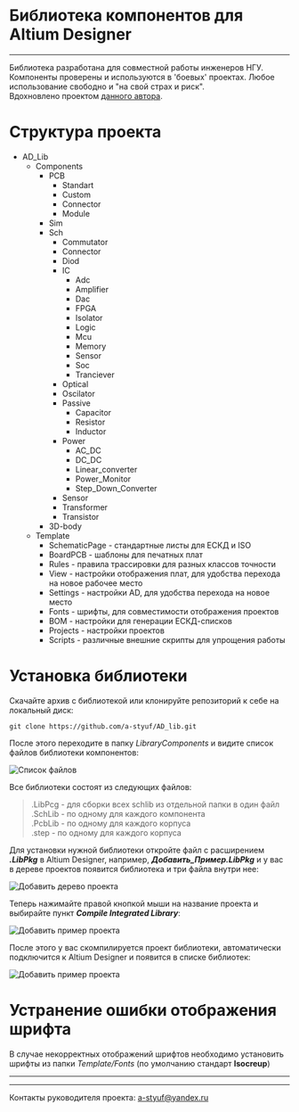 ﻿# Библиотека компонентов для Altium Designer
_______
Библиотека разработана для совместной работы инженеров НГУ. Компоненты проверены и используются в 'боевых' проектах.
Любое использование свободно и "на свой страх и риск".  
Вдохновлено проектом [данного автора](https://github.com/gardarica/altium-library.git).  

# Структура проекта
* AD_Lib 
	* Components
		* PCB
			* Standart
			* Custom
			* Connector
			* Module
		* Sim
		* Sch
			* Commutator
			* Connector
			* Diod
			* IC
				* Adc
				* Amplifier
				* Dac
				* FPGA
				* Isolator
				* Logic
				* Mcu
				* Memory
				* Sensor
				* Soc
				* Tranciever
			* Optical
			* Oscilator
			* Passive
				* Capacitor
				* Resistor
				* Inductor
			* Power
				* AC_DC
				* DC_DC
				* Linear_converter
				* Power_Monitor
				* Step_Down_Converter
			* Sensor
			* Transformer
			* Transistor
		* 3D-body
	* Template
		* SchematicPage - стандартные листы для ЕСКД и ISO
		* BoardPCB - шаблоны для печатных плат
		* Rules - правила трассировки для разных классов точности
		* View - настройки отображения плат, для удобства перехода на новое рабочее место
		* Settings - настройки AD, для удобства перехода на новое место
		* Fonts - шрифты, для совместимости отображения проектов
		* BOM - настройки для генерации ЕСКД-списков
		* Projects - настройки проектов
		* Scripts - различные внешние скрипты для упрощения работы

# Установка библиотеки

Скачайте архив с библиотекой или клонируйте репозиторий к себе на локальный диск:
```
git clone https://github.com/a-styuf/AD_lib.git
```
После этого переходите в папку *LibraryComponents* и видите список файлов библиотеки компонентов:

![Список файлов]()

Все библиотеки состоят из следующих файлов: 
> .LibPcg - для сборки всех schlib из отдельной папки в один файл    
> .SchLib - по одному для каждого компонента  
> .PcbLib - по одному для каждого корпуса  
> .step - по одному для каждого корпуса  


Для установки нужной библиотеки откройте файл с расширением ***.LibPkg*** в Altium Designer, например, ***Добавить_Пример.LibPkg*** и у вас в дереве проектов появится библиотека и три файла внутри нее:

![Добавить дерево проекта]()

Теперь нажимайте правой кнопкой мыши на название проекта и выбирайте пункт ***Compile Integrated Library***:

![Добавить пример проекта]()

После этого у вас скомпилируется проект библиотеки, автоматически подключится к Altium Designer и появится в списке библиотек:

![Добавить пример проекта]()

# Устранение ошибки отображения шрифта

В случае некорректных отображений шрифтов необходимо установить шрифты из папки *Template/Fonts* (по умолчанию стандарт **Isocreup**)

------
------
Контакты руководителя проекта: [a-styuf@yandex.ru](a-styuf@yandex.ru)  

